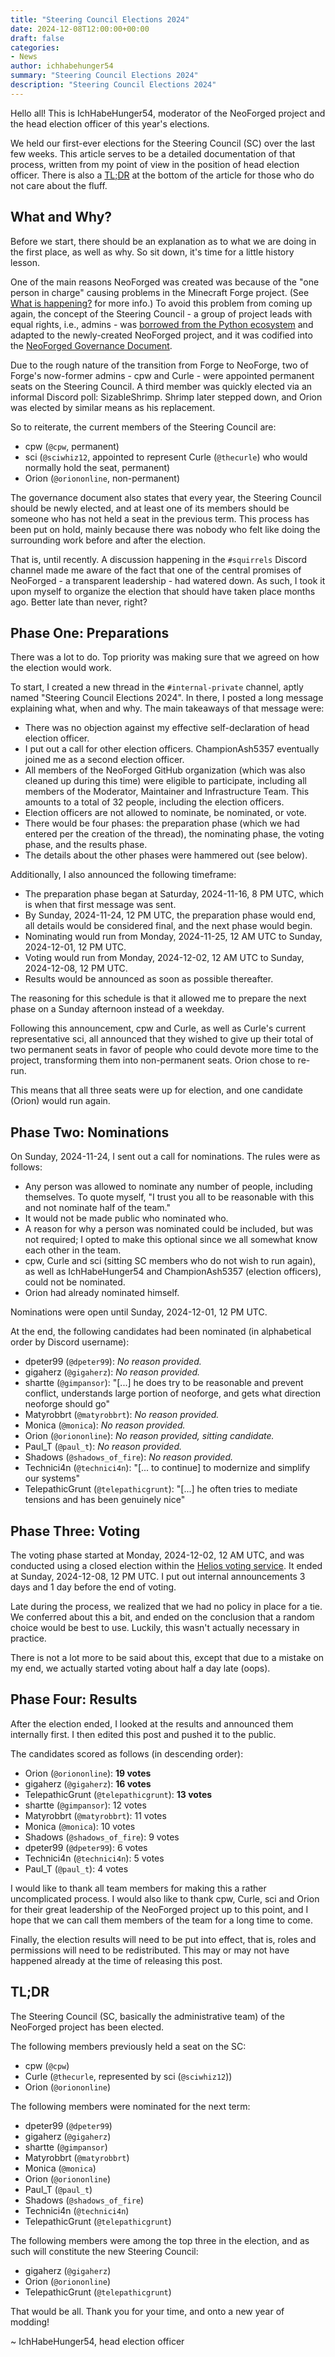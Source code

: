 ```yaml
---
title: "Steering Council Elections 2024"
date: 2024-12-08T12:00:00+00:00
draft: false
categories:
- News
author: ichhabehunger54
summary: "Steering Council Elections 2024"
description: "Steering Council Elections 2024"
---
```


Hello all! This is IchHabeHunger54, moderator of the NeoForged project and the head election officer of this year's elections.

We held our first-ever elections for the Steering Council (SC) over the last few weeks. This article serves to be a detailed documentation of that process, written from my point of view in the position of head election officer. There is also a [TL;DR](#tldr) at the bottom of the article for those who do not care about the fluff.

## What and Why?

Before we start, there should be an explanation as to what we are doing in the first place, as well as why. So sit down, it's time for a little history lesson.

One of the main reasons NeoForged was created was because of the "one person in charge" causing problems in the Minecraft Forge project. (See [What is happening?](https://neoforged.net/news/theproject/) for more info.) To avoid this problem from coming up again, the concept of the Steering Council - a group of project leads with equal rights, i.e., admins - was [borrowed from the Python ecosystem](https://peps.python.org/pep-0013/) and adapted to the newly-created NeoForged project, and it was codified into the [NeoForged Governance Document](https://github.com/neoforged/governance/blob/main/core.md).

Due to the rough nature of the transition from Forge to NeoForge, two of Forge's now-former admins - cpw and Curle - were appointed permanent seats on the Steering Council. A third member was quickly elected via an informal Discord poll: SizableShrimp. Shrimp later stepped down, and Orion was elected by similar means as his replacement.

So to reiterate, the current members of the Steering Council are:

- cpw (`@cpw`, permanent)
- sci (`@sciwhiz12`, appointed to represent Curle (`@thecurle`) who would normally hold the seat, permanent)
- Orion (`@oriononline`, non-permanent)

The governance document also states that every year, the Steering Council should be newly elected, and at least one of its members should be someone who has not held a seat in the previous term. This process has been put on hold, mainly because there was nobody who felt like doing the surrounding work before and after the election.

That is, until recently. A discussion happening in the `#squirrels` Discord channel made me aware of the fact that one of the central promises of NeoForged - a transparent leadership - had watered down. As such, I took it upon myself to organize the election that should have taken place months ago. Better late than never, right?

## Phase One: Preparations

There was a lot to do. Top priority was making sure that we agreed on how the election would work.

To start, I created a new thread in the `#internal-private` channel, aptly named "Steering Council Elections 2024". In there, I posted a long message explaining what, when and why. The main takeaways of that message were:

- There was no objection against my effective self-declaration of head election officer.
- I put out a call for other election officers. ChampionAsh5357 eventually joined me as a second election officer.
- All members of the NeoForged GitHub organization (which was also cleaned up during this time) were eligible to participate, including all members of the Moderator, Maintainer and Infrastructure Team. This amounts to a total of 32 people, including the election officers.
- Election officers are not allowed to nominate, be nominated, or vote.
- There would be four phases: the preparation phase (which we had entered per the creation of the thread), the nominating phase, the voting phase, and the results phase.
- The details about the other phases were hammered out (see below).

Additionally, I also announced the following timeframe:

- The preparation phase began at Saturday, 2024-11-16, 8 PM UTC, which is when that first message was sent.
- By Sunday, 2024-11-24, 12 PM UTC, the preparation phase would end, all details would be considered final, and the next phase would begin.
- Nominating would run from Monday, 2024-11-25, 12 AM UTC to Sunday, 2024-12-01, 12 PM UTC.
- Voting would run from Monday, 2024-12-02, 12 AM UTC to Sunday, 2024-12-08, 12 PM UTC.
- Results would be announced as soon as possible thereafter.

The reasoning for this schedule is that it allowed me to prepare the next phase on a Sunday afternoon instead of a weekday.

Following this announcement, cpw and Curle, as well as Curle's current representative sci, all announced that they wished to give up their total of two permanent seats in favor of people who could devote more time to the project, transforming them into non-permanent seats. Orion chose to re-run.

This means that all three seats were up for election, and one candidate (Orion) would run again.

## Phase Two: Nominations

On Sunday, 2024-11-24, I sent out a call for nominations. The rules were as follows:

- Any person was allowed to nominate any number of people, including themselves. To quote myself, "I trust you all to be reasonable with this and not nominate half of the team."
- It would not be made public who nominated who.
- A reason for why a person was nominated could be included, but was not required; I opted to make this optional since we all somewhat know each other in the team.
- cpw, Curle and sci (sitting SC members who do not wish to run again), as well as IchHabeHunger54 and ChampionAsh5357 (election officers), could not be nominated.
- Orion had already nominated himself.

Nominations were open until Sunday, 2024-12-01, 12 PM UTC.

At the end, the following candidates had been nominated (in alphabetical order by Discord username):

- dpeter99 (`@dpeter99`): _No reason provided._
- gigaherz (`@gigaherz`): _No reason provided._
- shartte (`@gimpansor`): "\[...\] he does try to be reasonable and prevent conflict, understands large portion of neoforge, and gets what direction neoforge should go"
- Matyrobbrt (`@matyrobbrt`): _No reason provided._
- Monica (`@monica`): _No reason provided._
- Orion (`@oriononline`): _No reason provided, sitting candidate._
- Paul_T (`@paul_t`): _No reason provided._
- Shadows (`@shadows_of_fire`): _No reason provided._
- Technici4n (`@technici4n`): "\[... to continue\] to modernize and simplify our systems"
- TelepathicGrunt (`@telepathicgrunt`): "\[...\] he often tries to mediate tensions and has been genuinely nice"

## Phase Three: Voting

The voting phase started at Monday, 2024-12-02, 12 AM UTC, and was conducted using a closed election within the [Helios voting service](https://vote.heliosvoting.org). It ended at Sunday, 2024-12-08, 12 PM UTC. I put out internal announcements 3 days and 1 day before the end of voting.

Late during the process, we realized that we had no policy in place for a tie. We conferred about this a bit, and ended on the conclusion that a random choice would be best to use. Luckily, this wasn't actually necessary in practice.

There is not a lot more to be said about this, except that due to a mistake on my end, we actually started voting about half a day late (oops).

## Phase Four: Results

After the election ended, I looked at the results and announced them internally first. I then edited this post and pushed it to the public.

The candidates scored as follows (in descending order):

- Orion (`@oriononline`): **19 votes**
- gigaherz (`@gigaherz`): **16 votes**
- TelepathicGrunt (`@telepathicgrunt`): **13 votes**
- shartte (`@gimpansor`): 12 votes
- Matyrobbrt (`@matyrobbrt`): 11 votes
- Monica (`@monica`): 10 votes
- Shadows (`@shadows_of_fire`): 9 votes
- dpeter99 (`@dpeter99`): 6 votes
- Technici4n (`@technici4n`): 5 votes
- Paul_T (`@paul_t`): 4 votes

I would like to thank all team members for making this a rather uncomplicated process. I would also like to thank cpw, Curle, sci and Orion for their great leadership of the NeoForged project up to this point, and I hope that we can call them members of the team for a long time to come.

Finally, the election results will need to be put into effect, that is, roles and permissions will need to be redistributed. This may or may not have happened already at the time of releasing this post.

## TL;DR

The Steering Council (SC, basically the administrative team) of the NeoForged project has been elected.

The following members previously held a seat on the SC:

- cpw (`@cpw`)
- Curle (`@thecurle`, represented by sci (`@sciwhiz12`))
- Orion (`@oriononline`)

The following members were nominated for the next term:

- dpeter99 (`@dpeter99`)
- gigaherz (`@gigaherz`)
- shartte (`@gimpansor`)
- Matyrobbrt (`@matyrobbrt`)
- Monica (`@monica`)
- Orion (`@oriononline`)
- Paul_T (`@paul_t`)
- Shadows (`@shadows_of_fire`)
- Technici4n (`@technici4n`)
- TelepathicGrunt (`@telepathicgrunt`)

The following members were among the top three in the election, and as such will constitute the new Steering Council:

- gigaherz (`@gigaherz`)
- Orion (`@oriononline`)
- TelepathicGrunt (`@telepathicgrunt`)

That would be all. Thank you for your time, and onto a new year of modding!

~ IchHabeHunger54, head election officer
